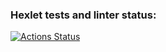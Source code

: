 ### Hexlet tests and linter status:
[![Actions Status](https://github.com/Julian6262/python-project-49/workflows/hexlet-check/badge.svg)](https://github.com/Julian6262/python-project-49/actions)